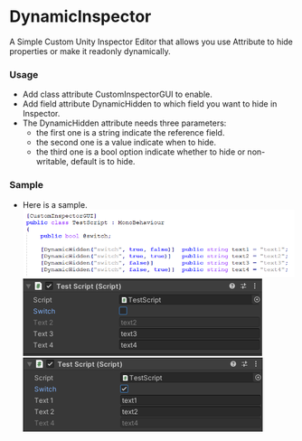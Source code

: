 # DynamicInspector
A Simple Custom Unity Inspector Editor that allows you use Attribute to hide properties or make it readonly dynamically.

### Usage
+ Add class attribute CustomInspectorGUI to enable.
+ Add field attribute DynamicHidden to which field you want to hide in Inspector.
+ The DynamicHidden attribute needs three parameters:
    - the first one is a string indicate the reference field. 
    - the second one is a value indicate when to hide.
    - the third one is a bool option indicate whether to hide or non-writable, default is to hide. 

### Sample
* Here is a sample.
![sample](https://raw.githubusercontent.com/powerpants/DynamicInspector/main/Doc/code.png "code")
![sample](https://raw.githubusercontent.com/powerpants/DynamicInspector/main/Doc/Inspector1.png "code")
![sample](https://raw.githubusercontent.com/powerpants/DynamicInspector/main/Doc/Inspector2.png "code")
